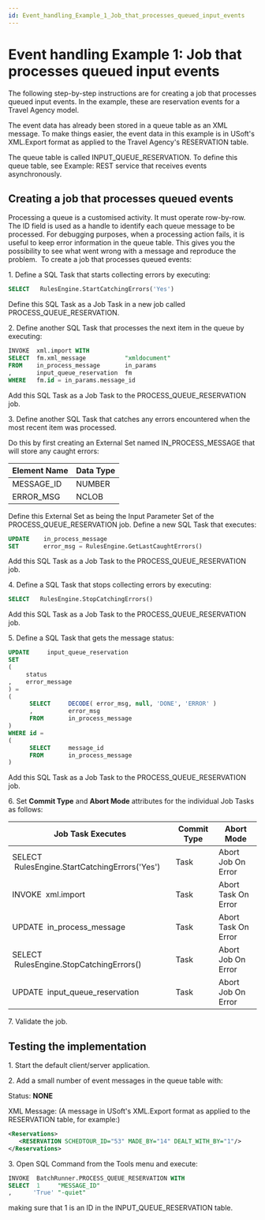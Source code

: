 ```yaml
---
id: Event_handling_Example_1_Job_that_processes_queued_input_events
---
```


# Event handling Example 1: Job that processes queued input events

The following step-by-step instructions are for creating a job that processes queued input events. In the example, these are reservation events for a Travel Agency model.

The event data has already been stored in a queue table as an XML message. To make things easier, the event data in this example is in USoft's XML.Export format as applied to the Travel Agency's RESERVATION table.

The queue table is called INPUT_QUEUE_RESERVATION. To define this queue table, see Example: REST service that receives events asynchronously.

## Creating a job that processes queued events

Processing a queue is a customised activity. It must operate row-by-row. The ID field is used as a handle to identify each queue message to be processed. For debugging purposes, when a processing action fails, it is useful to keep error information in the queue table. This gives you the possibility to see what went wrong with a message and reproduce the problem.  To create a job that processes queued events:

1. Define a SQL Task that starts collecting errors by executing:

```sql
SELECT   RulesEngine.StartCatchingErrors('Yes')

```

Define this SQL Task as a Job Task in a new job called PROCESS_QUEUE_RESERVATION.

2. Define another SQL Task that processes the next item in the queue by executing:

```sql
INVOKE  xml.import WITH
SELECT  fm.xml_message           "xmldocument"
FROM    in_process_message       in_params
,       input_queue_reservation  fm
WHERE   fm.id = in_params.message_id
```

Add this SQL Task as a Job Task to the PROCESS_QUEUE_RESERVATION job.

3. Define another SQL Task that catches any errors encountered when the most recent item was processed.

Do this by first creating an External Set named IN_PROCESS_MESSAGE that will store any caught errors:

|**Element Name**|**Data Type**|
|--------|--------|
|MESSAGE_ID|NUMBER  |
|ERROR_MSG|NCLOB   |



Define this External Set as being the Input Parameter Set of the PROCESS_QUEUE_RESERVATION job. Define a new SQL Task that executes:

```sql
UPDATE    in_process_message
SET       error_msg = RulesEngine.GetLastCaughtErrors()
```

Add this SQL Task as a Job Task to the PROCESS_QUEUE_RESERVATION job.

4. Define a SQL Task that stops collecting errors by executing:

```sql
SELECT   RulesEngine.StopCatchingErrors()

```

Add this SQL Task as a Job Task to the PROCESS_QUEUE_RESERVATION job.

5. Define a SQL Task that gets the message status:

```sql
UPDATE     input_queue_reservation
SET 
(   
     status
,    error_message
) = 
(
      SELECT     DECODE( error_msg, null, 'DONE', 'ERROR' )
      ,          error_msg
      FROM       in_process_message
)
WHERE id = 
(
      SELECT     message_id 
      FROM       in_process_message
)
```

Add this SQL Task as a Job Task to the PROCESS_QUEUE_RESERVATION job.

6. Set **Commit Type** and **Abort Mode** attributes for the individual Job Tasks as follows:

|**Job Task Executes**|**Commit Type**|**Abort Mode**|
|--------|--------|--------|
|SELECT  RulesEngine.StartCatchingErrors('Yes')|Task    |Abort Job On Error|
|INVOKE  xml.import|Task    |Abort Task On Error|
|UPDATE  in_process_message|Task    |Abort Task On Error|
|SELECT  RulesEngine.StopCatchingErrors()|Task    |Abort Job On Error|
|UPDATE  input_queue_reservation|Task    |Abort Job On Error|



7. Validate the job.

## Testing the implementation

1. Start the default client/server application.

2. Add a small number of event messages in the queue table with:

Status: **NONE**

XML Message: (A message in USoft's XML.Export format as applied to the RESERVATION table, for example:)

```xml
<Reservations>
   <RESERVATION SCHEDTOUR_ID="53" MADE_BY="14" DEALT_WITH_BY="1"/>
</Reservations>

```

3. Open SQL Command from the Tools menu and execute:

```sql
INVOKE  BatchRunner.PROCESS_QUEUE_RESERVATION WITH 
SELECT  1     "MESSAGE_ID"
,      'True' "-quiet"
```

making sure that 1 is an ID in the INPUT_QUEUE_RESERVATION table.